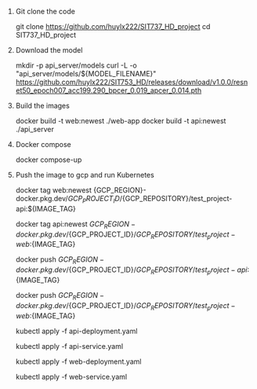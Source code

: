 1. Git clone the code
   
   git clone https://github.com/huylx222/SIT737_HD_project
   cd SIT737_HD_project

3. Download the model
   
   mkdir -p api_server/models
   curl -L -o "api_server/models/${MODEL_FILENAME}" https://github.com/huylx222/SIT753_HD/releases/download/v1.0.0/resnet50_epoch007_acc199.290_bpcer_0.019_apcer_0.014.pth

5. Build the images
   
   docker build -t web:newest ./web-app
   docker build -t api:newest ./api_server

7. Docker compose
   
   docker compose-up

9. Push the image to gcp and run Kubernetes
    
   docker tag web:newest {GCP_REGION}-docker.pkg.dev/${GCP_PROJECT_ID}/${GCP_REPOSITORY}/test_project-api:${IMAGE_TAG}

   docker tag api:newest ${GCP_REGION}-docker.pkg.dev/${GCP_PROJECT_ID}/${GCP_REPOSITORY}/test_project-web:${IMAGE_TAG}
   
   docker push ${GCP_REGION}-docker.pkg.dev/${GCP_PROJECT_ID}/${GCP_REPOSITORY}/test_project-api:${IMAGE_TAG}

   docker push ${GCP_REGION}-docker.pkg.dev/${GCP_PROJECT_ID}/${GCP_REPOSITORY}/test_project-web:${IMAGE_TAG}

   kubectl apply -f api-deployment.yaml
   
   kubectl apply -f api-service.yaml

   kubectl apply -f web-deployment.yaml

   kubectl apply -f web-service.yaml
